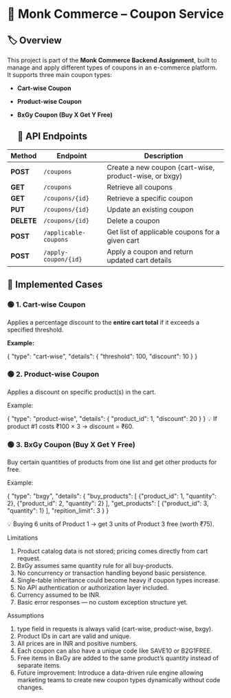 # 🧾 Monk Commerce – Coupon Service

## 🏷️ Overview
This project is part of the **Monk Commerce Backend Assignment**, built to manage and apply different types of coupons in an e-commerce platform.  
It supports three main coupon types:
- **Cart-wise Coupon**  
- **Product-wise Coupon**  
- **BxGy Coupon (Buy X Get Y Free)**

  ## 🚀 API Endpoints

| Method | Endpoint | Description |
|--------|-----------|-------------|
| **POST** | `/coupons` | Create a new coupon (cart-wise, product-wise, or bxgy) |
| **GET** | `/coupons` | Retrieve all coupons |
| **GET** | `/coupons/{id}` | Retrieve a specific coupon |
| **PUT** | `/coupons/{id}` | Update an existing coupon |
| **DELETE** | `/coupons/{id}` | Delete a coupon |
| **POST** | `/applicable-coupons` | Get list of applicable coupons for a given cart |
| **POST** | `/apply-coupon/{id}` | Apply a coupon and return updated cart details |

## 🧩 Implemented Cases

### 🟢 1. Cart-wise Coupon
Applies a percentage discount to the **entire cart total** if it exceeds a specified threshold.

**Example:**

{
  "type": "cart-wise",
  "details": {
    "threshold": 100,
    "discount": 10
  }
} 

### 🟢 2. Product-wise Coupon

Applies a discount on specific product(s) in the cart.

Example:

{
  "type": "product-wise",
  "details": {
    "product_id": 1,
    "discount": 20
  }
}
💡 If product #1 costs ₹100 × 3 → discount = ₹60.

### 🟢 3. BxGy Coupon (Buy X Get Y Free)

Buy certain quantities of products from one list and get other products for free.

Example:

{
  "type": "bxgy",
  "details": {
    "buy_products": [
      {"product_id": 1, "quantity": 2},
      {"product_id": 2, "quantity": 2}
    ],
    "get_products": [
      {"product_id": 3, "quantity": 1}
    ],
    "repition_limit": 3
  }
}

💡 Buying 6 units of Product 1 → get 3 units of Product 3 free (worth ₹75).

Limitations

1. Product catalog data is not stored; pricing comes directly from cart request.
2. BxGy assumes same quantity rule for all buy-products.
3. No concurrency or transaction handling beyond basic persistence.
4. Single-table inheritance could become heavy if coupon types increase.
5. No API authentication or authorization layer included.
6. Currency assumed to be INR.
7. Basic error responses — no custom exception structure yet.

Assumptions

1. type field in requests is always valid (cart-wise, product-wise, bxgy).
2. Product IDs in cart are valid and unique.
3. All prices are in INR and positive numbers.
4. Each coupon can also have a unique code like SAVE10 or B2G1FREE.
5. Free items in BxGy are added to the same product’s quantity instead of separate items.
6. Future improvement: Introduce a data-driven rule engine allowing marketing teams to create new coupon types dynamically without code changes.
